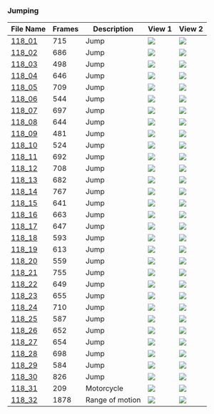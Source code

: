 ### Jumping
|File Name|Frames|Description|View 1|View 2|
|-|-|-|-|-|
|[118_01](https://github.com/Shriinivas/cmubvh/raw/main/Sequence-113-128/118/Data/118_01.zip)|715|Jump|<img src="https://github.com/Shriinivas/cmubvhgifs/blob/main/Sequence-113-128/118/118_01_0.gif"/>|<img src="https://github.com/Shriinivas/cmubvhgifs/blob/main/Sequence-113-128/118/118_01_1.gif"/>|
|[118_02](https://github.com/Shriinivas/cmubvh/raw/main/Sequence-113-128/118/Data/118_02.zip)|686|Jump|<img src="https://github.com/Shriinivas/cmubvhgifs/blob/main/Sequence-113-128/118/118_02_0.gif"/>|<img src="https://github.com/Shriinivas/cmubvhgifs/blob/main/Sequence-113-128/118/118_02_1.gif"/>|
|[118_03](https://github.com/Shriinivas/cmubvh/raw/main/Sequence-113-128/118/Data/118_03.zip)|498|Jump|<img src="https://github.com/Shriinivas/cmubvhgifs/blob/main/Sequence-113-128/118/118_03_0.gif"/>|<img src="https://github.com/Shriinivas/cmubvhgifs/blob/main/Sequence-113-128/118/118_03_1.gif"/>|
|[118_04](https://github.com/Shriinivas/cmubvh/raw/main/Sequence-113-128/118/Data/118_04.zip)|646|Jump|<img src="https://github.com/Shriinivas/cmubvhgifs/blob/main/Sequence-113-128/118/118_04_0.gif"/>|<img src="https://github.com/Shriinivas/cmubvhgifs/blob/main/Sequence-113-128/118/118_04_1.gif"/>|
|[118_05](https://github.com/Shriinivas/cmubvh/raw/main/Sequence-113-128/118/Data/118_05.zip)|709|Jump|<img src="https://github.com/Shriinivas/cmubvhgifs/blob/main/Sequence-113-128/118/118_05_0.gif"/>|<img src="https://github.com/Shriinivas/cmubvhgifs/blob/main/Sequence-113-128/118/118_05_1.gif"/>|
|[118_06](https://github.com/Shriinivas/cmubvh/raw/main/Sequence-113-128/118/Data/118_06.zip)|544|Jump|<img src="https://github.com/Shriinivas/cmubvhgifs/blob/main/Sequence-113-128/118/118_06_0.gif"/>|<img src="https://github.com/Shriinivas/cmubvhgifs/blob/main/Sequence-113-128/118/118_06_1.gif"/>|
|[118_07](https://github.com/Shriinivas/cmubvh/raw/main/Sequence-113-128/118/Data/118_07.zip)|697|Jump|<img src="https://github.com/Shriinivas/cmubvhgifs/blob/main/Sequence-113-128/118/118_07_0.gif"/>|<img src="https://github.com/Shriinivas/cmubvhgifs/blob/main/Sequence-113-128/118/118_07_1.gif"/>|
|[118_08](https://github.com/Shriinivas/cmubvh/raw/main/Sequence-113-128/118/Data/118_08.zip)|644|Jump|<img src="https://github.com/Shriinivas/cmubvhgifs/blob/main/Sequence-113-128/118/118_08_0.gif"/>|<img src="https://github.com/Shriinivas/cmubvhgifs/blob/main/Sequence-113-128/118/118_08_1.gif"/>|
|[118_09](https://github.com/Shriinivas/cmubvh/raw/main/Sequence-113-128/118/Data/118_09.zip)|481|Jump|<img src="https://github.com/Shriinivas/cmubvhgifs/blob/main/Sequence-113-128/118/118_09_0.gif"/>|<img src="https://github.com/Shriinivas/cmubvhgifs/blob/main/Sequence-113-128/118/118_09_1.gif"/>|
|[118_10](https://github.com/Shriinivas/cmubvh/raw/main/Sequence-113-128/118/Data/118_10.zip)|524|Jump|<img src="https://github.com/Shriinivas/cmubvhgifs/blob/main/Sequence-113-128/118/118_10_0.gif"/>|<img src="https://github.com/Shriinivas/cmubvhgifs/blob/main/Sequence-113-128/118/118_10_1.gif"/>|
|[118_11](https://github.com/Shriinivas/cmubvh/raw/main/Sequence-113-128/118/Data/118_11.zip)|692|Jump|<img src="https://github.com/Shriinivas/cmubvhgifs/blob/main/Sequence-113-128/118/118_11_0.gif"/>|<img src="https://github.com/Shriinivas/cmubvhgifs/blob/main/Sequence-113-128/118/118_11_1.gif"/>|
|[118_12](https://github.com/Shriinivas/cmubvh/raw/main/Sequence-113-128/118/Data/118_12.zip)|708|Jump|<img src="https://github.com/Shriinivas/cmubvhgifs/blob/main/Sequence-113-128/118/118_12_0.gif"/>|<img src="https://github.com/Shriinivas/cmubvhgifs/blob/main/Sequence-113-128/118/118_12_1.gif"/>|
|[118_13](https://github.com/Shriinivas/cmubvh/raw/main/Sequence-113-128/118/Data/118_13.zip)|682|Jump|<img src="https://github.com/Shriinivas/cmubvhgifs/blob/main/Sequence-113-128/118/118_13_0.gif"/>|<img src="https://github.com/Shriinivas/cmubvhgifs/blob/main/Sequence-113-128/118/118_13_1.gif"/>|
|[118_14](https://github.com/Shriinivas/cmubvh/raw/main/Sequence-113-128/118/Data/118_14.zip)|767|Jump|<img src="https://github.com/Shriinivas/cmubvhgifs/blob/main/Sequence-113-128/118/118_14_0.gif"/>|<img src="https://github.com/Shriinivas/cmubvhgifs/blob/main/Sequence-113-128/118/118_14_1.gif"/>|
|[118_15](https://github.com/Shriinivas/cmubvh/raw/main/Sequence-113-128/118/Data/118_15.zip)|641|Jump|<img src="https://github.com/Shriinivas/cmubvhgifs/blob/main/Sequence-113-128/118/118_15_0.gif"/>|<img src="https://github.com/Shriinivas/cmubvhgifs/blob/main/Sequence-113-128/118/118_15_1.gif"/>|
|[118_16](https://github.com/Shriinivas/cmubvh/raw/main/Sequence-113-128/118/Data/118_16.zip)|663|Jump|<img src="https://github.com/Shriinivas/cmubvhgifs/blob/main/Sequence-113-128/118/118_16_0.gif"/>|<img src="https://github.com/Shriinivas/cmubvhgifs/blob/main/Sequence-113-128/118/118_16_1.gif"/>|
|[118_17](https://github.com/Shriinivas/cmubvh/raw/main/Sequence-113-128/118/Data/118_17.zip)|647|Jump|<img src="https://github.com/Shriinivas/cmubvhgifs/blob/main/Sequence-113-128/118/118_17_0.gif"/>|<img src="https://github.com/Shriinivas/cmubvhgifs/blob/main/Sequence-113-128/118/118_17_1.gif"/>|
|[118_18](https://github.com/Shriinivas/cmubvh/raw/main/Sequence-113-128/118/Data/118_18.zip)|593|Jump|<img src="https://github.com/Shriinivas/cmubvhgifs/blob/main/Sequence-113-128/118/118_18_0.gif"/>|<img src="https://github.com/Shriinivas/cmubvhgifs/blob/main/Sequence-113-128/118/118_18_1.gif"/>|
|[118_19](https://github.com/Shriinivas/cmubvh/raw/main/Sequence-113-128/118/Data/118_19.zip)|613|Jump|<img src="https://github.com/Shriinivas/cmubvhgifs/blob/main/Sequence-113-128/118/118_19_0.gif"/>|<img src="https://github.com/Shriinivas/cmubvhgifs/blob/main/Sequence-113-128/118/118_19_1.gif"/>|
|[118_20](https://github.com/Shriinivas/cmubvh/raw/main/Sequence-113-128/118/Data/118_20.zip)|559|Jump|<img src="https://github.com/Shriinivas/cmubvhgifs/blob/main/Sequence-113-128/118/118_20_0.gif"/>|<img src="https://github.com/Shriinivas/cmubvhgifs/blob/main/Sequence-113-128/118/118_20_1.gif"/>|
|[118_21](https://github.com/Shriinivas/cmubvh/raw/main/Sequence-113-128/118/Data/118_21.zip)|755|Jump|<img src="https://github.com/Shriinivas/cmubvhgifs/blob/main/Sequence-113-128/118/118_21_0.gif"/>|<img src="https://github.com/Shriinivas/cmubvhgifs/blob/main/Sequence-113-128/118/118_21_1.gif"/>|
|[118_22](https://github.com/Shriinivas/cmubvh/raw/main/Sequence-113-128/118/Data/118_22.zip)|649|Jump|<img src="https://github.com/Shriinivas/cmubvhgifs/blob/main/Sequence-113-128/118/118_22_0.gif"/>|<img src="https://github.com/Shriinivas/cmubvhgifs/blob/main/Sequence-113-128/118/118_22_1.gif"/>|
|[118_23](https://github.com/Shriinivas/cmubvh/raw/main/Sequence-113-128/118/Data/118_23.zip)|655|Jump|<img src="https://github.com/Shriinivas/cmubvhgifs/blob/main/Sequence-113-128/118/118_23_0.gif"/>|<img src="https://github.com/Shriinivas/cmubvhgifs/blob/main/Sequence-113-128/118/118_23_1.gif"/>|
|[118_24](https://github.com/Shriinivas/cmubvh/raw/main/Sequence-113-128/118/Data/118_24.zip)|710|Jump|<img src="https://github.com/Shriinivas/cmubvhgifs/blob/main/Sequence-113-128/118/118_24_0.gif"/>|<img src="https://github.com/Shriinivas/cmubvhgifs/blob/main/Sequence-113-128/118/118_24_1.gif"/>|
|[118_25](https://github.com/Shriinivas/cmubvh/raw/main/Sequence-113-128/118/Data/118_25.zip)|587|Jump|<img src="https://github.com/Shriinivas/cmubvhgifs/blob/main/Sequence-113-128/118/118_25_0.gif"/>|<img src="https://github.com/Shriinivas/cmubvhgifs/blob/main/Sequence-113-128/118/118_25_1.gif"/>|
|[118_26](https://github.com/Shriinivas/cmubvh/raw/main/Sequence-113-128/118/Data/118_26.zip)|652|Jump|<img src="https://github.com/Shriinivas/cmubvhgifs/blob/main/Sequence-113-128/118/118_26_0.gif"/>|<img src="https://github.com/Shriinivas/cmubvhgifs/blob/main/Sequence-113-128/118/118_26_1.gif"/>|
|[118_27](https://github.com/Shriinivas/cmubvh/raw/main/Sequence-113-128/118/Data/118_27.zip)|654|Jump|<img src="https://github.com/Shriinivas/cmubvhgifs/blob/main/Sequence-113-128/118/118_27_0.gif"/>|<img src="https://github.com/Shriinivas/cmubvhgifs/blob/main/Sequence-113-128/118/118_27_1.gif"/>|
|[118_28](https://github.com/Shriinivas/cmubvh/raw/main/Sequence-113-128/118/Data/118_28.zip)|698|Jump|<img src="https://github.com/Shriinivas/cmubvhgifs/blob/main/Sequence-113-128/118/118_28_0.gif"/>|<img src="https://github.com/Shriinivas/cmubvhgifs/blob/main/Sequence-113-128/118/118_28_1.gif"/>|
|[118_29](https://github.com/Shriinivas/cmubvh/raw/main/Sequence-113-128/118/Data/118_29.zip)|584|Jump|<img src="https://github.com/Shriinivas/cmubvhgifs/blob/main/Sequence-113-128/118/118_29_0.gif"/>|<img src="https://github.com/Shriinivas/cmubvhgifs/blob/main/Sequence-113-128/118/118_29_1.gif"/>|
|[118_30](https://github.com/Shriinivas/cmubvh/raw/main/Sequence-113-128/118/Data/118_30.zip)|826|Jump|<img src="https://github.com/Shriinivas/cmubvhgifs/blob/main/Sequence-113-128/118/118_30_0.gif"/>|<img src="https://github.com/Shriinivas/cmubvhgifs/blob/main/Sequence-113-128/118/118_30_1.gif"/>|
|[118_31](https://github.com/Shriinivas/cmubvh/raw/main/Sequence-113-128/118/Data/118_31.zip)|209|Motorcycle|<img src="https://github.com/Shriinivas/cmubvhgifs/blob/main/Sequence-113-128/118/118_31_0.gif"/>|<img src="https://github.com/Shriinivas/cmubvhgifs/blob/main/Sequence-113-128/118/118_31_1.gif"/>|
|[118_32](https://github.com/Shriinivas/cmubvh/raw/main/Sequence-113-128/118/Data/118_32.zip)|1878|Range of motion|<img src="https://github.com/Shriinivas/cmubvhgifs/blob/main/Sequence-113-128/118/118_32_0.gif"/>|<img src="https://github.com/Shriinivas/cmubvhgifs/blob/main/Sequence-113-128/118/118_32_1.gif"/>|
